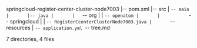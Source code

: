 springcloud-register-center-cluster-node7003
|-- pom.xml
|-- src
|   `-- main
|       |-- java
|       |   `-- org
|       |       `-- openatom
|       |           `-- springcloud
|       |               `-- RegisterCcenterClusterNode7003.java
|       `-- resources
|           `-- application.yml
`-- tree.md

7 directories, 4 files
